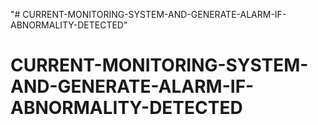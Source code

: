 "# CURRENT-MONITORING-SYSTEM-AND-GENERATE-ALARM-IF-ABNORMALITY-DETECTED" 
# CURRENT-MONITORING-SYSTEM-AND-GENERATE-ALARM-IF-ABNORMALITY-DETECTED

